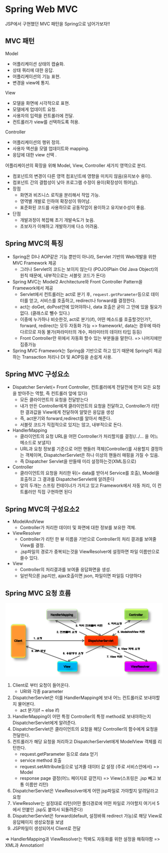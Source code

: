 # Spring Web MVC

JSP에서 구현했던 MVC 패턴을 Spring으로 넘어가보자!!

## MVC 패턴

Model

- 어플리케이션 상태의 캡슐화.
- 상태 쿼리에 대한 응답.
- 어플리케이션의 기능 표현.
- 변경을 view에 통지.

View

- 모델을 화면에 시각적으로 표현.
- 모델에게 업데이트 요청.
- 사용자의 입력을 컨트롤러에 전달.
- 컨트롤러가 view를 선택하도록 허용.

Controller

- 어플리케이션의 행위 정의.
- 사용자 액션을 모델 업데이트와 mapping.
- 응답에 대한 view 선택 .

어플리케이션의 확장을 위해 Model, View, Controller 세가지 영역으로 분리.

- 컴포넌트의 변경이 다른 영역 컴포넌트에 영향을 미치지 않음(유지보수 용이).
- 컴포넌트 간의 결합성이 낮아 프로그램 수정이 용이(확장성이 뛰어남).
- 장점
  - 화면과 비즈니스 로직을 분리해서 작업 가능.
  - 영역별 개발로 인하여 확장성이 뛰어남.
  - 표준화된 코드를 사용하므로 공동작업이 용이하고 유지보수성이 좋음.
- 단점
  - 개발과정이 복잡해 초기 개발속도가 늦음.
  - 초보자가 이해하고 개발하기에 다소 어려움.

## Spring MVC의 특징

- Spring은 DI나 AOP같은 기능 뿐만이 아니라, Servlet 기반의 Web개발을 위한 MVC Framework 제공
  - 그러나 Servlet의 코드는 보이지 않는다 (POJO(Plain Old Java Object)의 원칙 때문에, 내부적으로는 서블릿 코드가 돈다)
- Spring MVC는 Model2 Architecture와 Front Controller Pattern을 Framework에서 제공
  - Servlet에서 컨트롤러는 act로 분기 후, `request.getParameter`등으로 데이터를 얻고, 서비스를 호출하고, redirect나 forward를 결정한다.
  - act는 doGet, doPost안에 있어야하나, data 호출은 굳이 그 안에 있을 필요가 없다. (클래스로 뺄수 있다.)
  - 이중에 누가하나 비슷한것, act로 분기(if), 어떤 메소드를 호출할것인가?, forward, redirect는 모두 자동화 가능 => framework!, data는 경우에 따라 다르므로 자동 불가(파라미터의 개수, 파라미터의 데이터 타입 등등)
  - Front Controller란 위에서 자동화 할수 있는 부분들을 말한다. => 나머지에만 집중가능
- Spring MVC Framework는 Spring을 기반으로 하고 있기 때문에 Spring이 제공하는 Transaction 처리나
  DI 및 AOP등을 손쉽게 사용.

## Spring MVC 구성요소

- Dispatcher Servlet(= Front Controller, 컨트롤러에게 전달전에 먼저 모든 요청을 받아주는 역할, 즉 컨트롤러 앞에 있다)
  - 모든 클라이언트의 요청을 전달받는다
  - 내가 만든 Controller에게 클라이언트의 요청을 전달하고, Controller가 리턴 한 결과값을 View에게 전달하여 알맞은 응답을 생성
  - 즉, act분기와 forward,redirect를 알아서 해준다.
  - 서블릿 코드가 직접적으로 있지는 않고, 내부적으로 돈다.
- HandlerMapping
  - 클라이언트의 요청 URL을 어떤 Controller가 처리할지를 결정(/../... 을 어느 메소드로 보낼지)
  - URL과 요청 정보를 기준으로 어떤 핸들러 객체(Controller)를 사용할지 결정하는 객체이며, DispatcherServlet은 하나 이상의 핸들러 매핑을 가질 수 있음.
  - 즉 Dispatcher Servlet을 만들때 미리 설정하는것(XML등으로)
- Controller
  - 클라이언트의 요청을 처리한 뒤(= data를 받아서 Service를 호출), Model을 호출하고 그 결과를 DispatcherServlet에 알려준다
  - 앞의 두개는 스프링 컨테이너가 가지고 있고 Framework에서 자동 처리, 이 컨트롤러만 직접 구현하면 된다

## Spring MVC의 구성요소2

- ModelAndView
  - Controller가 처리한 데이터 및 화면에 대한 정보를 보유한 객체.
- ViewResolver
  - Controller가 리턴 한 뷰 이름을 기반으로 Controller의 처리 결과를 보여줄 View를 결정.
  - .jsp파일의 경로가 중복되는것을 ViewResolver에 설정하면 파일 이름만으로 쓸수 있다.
- View
  - Controller의 처리결과를 보여줄 응답화면을 생성.
  - 일반적으론 jsp지만, ajax호출이면 json, 파일이면 파일등 다양하다

## Spring MVC 요청 흐름

![](img/Spring%20MVC%20%EC%9A%94%EC%B2%AD%20%ED%9D%90%EB%A6%84.PNG)

1. Client로 부터 요청이 들어온다.
   - URI와 각종 parameter
2. DispatcherServlet은 이를 HandlerMapping에 보내 어느 컨트롤러로 보내야할지 물어본다.
   - act 분기(if ~ else if)
3. HandlerMapping이 어떤 특정 Controller의 특정 method로 보내야하는지 DispatcherServlet에게 알려준다.
4. DispatcherServlet은 클라이언트의 요청을 해당 Controller의 함수에게 요청을 전달한다.
5. 컨트롤러가 해당 요청을 처리하고 DispatcherServlet에게 ModelView 객체를 리턴한다.
   - request.getParameter 등으로 data 얻기
   - service method 호출
   - request.setAttribute등으로 넘겨줄 데이터 값 설정 (주로 서비스안에서) => Model
   - response page 결정(어느 페이지로 갈껀지) => View(스프링은 .jsp 빼고 보통 이름만 리턴)
6. DispatcherServlet은 ViewResolver에게 어떤 jsp파일로 가야할지 알려달라고 요청
7. ViewResolver는 설정대로 리턴(어떤 폴더경로에 어떤 파일로 가야할지 여기서 5에서 안붙인 .jsp도 붙여서 되돌려준다)
8. DispatcherServlet은 forward(default, 설정바꿔 redirect 가능)로 해당 View로 응답페이지 생성요청을 보냄
9. JSP파일이 생성되어서 Client로 전달

=> HandlerMapping과 ViewResolver는 딱봐도 자동화를 위한 설정을 해줘야함 => XML과 Annotation!
